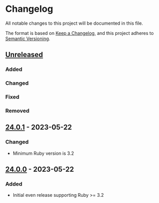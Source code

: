 # Changelog
All notable changes to this project will be documented in this file.

The format is based on [Keep a Changelog](https://keepachangelog.com/en/1.0.0/),
and this project adheres to [Semantic Versioning](https://semver.org/spec/v2.0.0.html).

## [Unreleased]
### Added
### Changed
### Fixed
### Removed

## [24.0.1] - 2023-05-22
### Changed
- Minimum Ruby version is 3.2

## [24.0.0] - 2023-05-22
### Added
- Initial even release supporting Ruby >= 3.2

[Unreleased]: https://github.com/rubocop-lts/rubocop-lts/compare/v24.0.1...HEAD
[24.0.1]: https://gitlab.com/rubocop-lts/rubocop-lts/compare/v24.0.0...v24.0.1
[24.0.0]: https://gitlab.com/rubocop-lts/rubocop-lts/-/tags/v24.0.0
